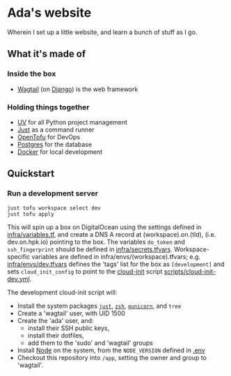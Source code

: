 # Ada's website

Wherein I set up a little website, and learn a bunch of stuff as I go.

## What it's made of

### Inside the box
- [Wagtail](https://wagtail.org) (on [Django](https://www.djangoproject.com)) is the web framework
<!-- - [Tailwind CSS](https://tailwindcss.com) for styling -->

### Holding things together
- [UV](https://github.com/astral-sh/uv) for all Python project management
- [Just](https://just.systems) as a command runner
- [OpenTofu](https://opentofu.org) for DevOps
- [Postgres](https://www.postgresql.org) for the database
- [Docker](https://www.docker.com) for local development

## Quickstart

### Run a development server
```
just tofu workspace select dev
just tofu apply
```
This will spin up a box on DigitalOcean using the settings defined in
[infra/variables.tf](infra/variables.tf), and create a DNS A record at
(workspace).on.(tld), (i.e. dev.on.hpk.io) pointing to the box. The variables
`do_token` and `ssh_fingerprint` should be defined in
[infra/secrets.tfvars](infra/secrets.tfvars). Workspace-specific variables are
defined in infra/envs/(workspace).tfvars; e.g.
[infra/envs/dev.tfvars](infra/envs/dev.tfvars) defines the 'tags' list for the
box as `[development]` and sets `cloud_init_config` to point to the
[cloud-init](https://cloud-init.io) script
[scripts/cloud-init-dev.yml](scripts/cloud-init-dev.yml).

The development cloud-init script will:
- Install the system packages [`just`](https://just.systems), [`zsh`](https://www.zsh.org),
  [`gunicorn`](https://gunicorn.org), and `tree`
- Create a 'wagtail' user, with UID 1500
- Create the 'ada' user, and:
    - install their SSH public keys,
    - install their dotfiles,
    - add them to the 'sudo' and 'wagtail' groups
- Install [Node](http://nodejs.org) on the system, from the `NODE_VERSION`
  defined in [.env](.env)
- Checkout this repository into `/app`, setting the owner and group to 'wagtail'.